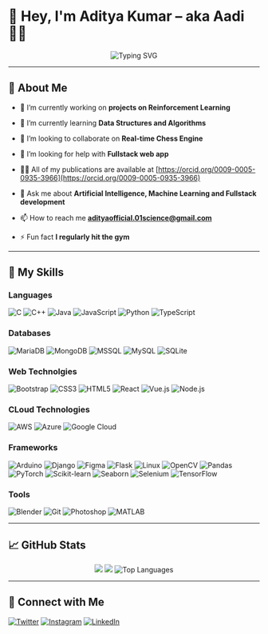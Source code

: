 # 👋 Hey, I'm Aditya Kumar – aka **Aadi** 👨‍💻

<div align="center">
  <img src="https://readme-typing-svg.herokuapp.com?font=Fira+Code&weight=500&pause=1000&color=61DAFB&center=true&vCenter=true&width=600&lines=Fullstack+Dev+%7C+Artificial+Intelligence+Enthusiast;Research+Assistant+@iiitsonepat;" alt="Typing SVG" />
</div>

---

## 🚀 About Me

- 🔭 I’m currently working on **projects on Reinforcement Learning**

- 🌱 I’m currently learning **Data Structures and Algorithms**

- 👯 I’m looking to collaborate on **Real-time Chess Engine**

- 🤝 I’m looking for help with **Fullstack web app**

- 👨‍💻 All of my publications are available at [https://orcid.org/0009-0005-0935-3966](https://orcid.org/0009-0005-0935-3966)

- 💬 Ask me about **Artificial Intelligence, Machine Learning and Fullstack development**

- 📫 How to reach me **adityaofficial.01science@gmail.com**

- ⚡ Fun fact **I regularly hit the gym**

---

## 🧠 My Skills

### Languages
![C](https://img.shields.io/badge/-C-61DAFB?style=for-the-badge&logo=c&logoColor=white)
![C++](https://img.shields.io/badge/-C++-000000?style=for-the-badge&logo=cplusplus&logoColor=white)
![Java](https://img.shields.io/badge/-Java-3178C6?style=for-the-badge&logo=java&logoColor=white)
![JavaScript](https://img.shields.io/badge/-JavaScript-06B6D4?style=for-the-badge&logo=javascript&logoColor=black)
![Python](https://img.shields.io/badge/-Python-61DAFB?style=for-the-badge&logo=python&logoColor=white)
![TypeScript](https://img.shields.io/badge/-TypeScript-000000?style=for-the-badge&logo=typescript&logoColor=white)

### Databases
![MariaDB](https://img.shields.io/badge/-MariaDB-3178C6?style=for-the-badge&logo=mariadb&logoColor=white)
![MongoDB](https://img.shields.io/badge/-MongoDB-06B6D4?style=for-the-badge&logo=mongodb&logoColor=black)
![MSSQL](https://img.shields.io/badge/-MSSQL-61DAFB?style=for-the-badge&logo=microsoftsqlserver&logoColor=black)
![MySQL](https://img.shields.io/badge/-MySQL-000000?style=for-the-badge&logo=mysql&logoColor=white)
![SQLite](https://img.shields.io/badge/-SQLite-3178C6?style=for-the-badge&logo=sqlite&logoColor=black)

### Web Technolgies
![Bootstrap](https://img.shields.io/badge/-Bootstrap-06B6D4?style=for-the-badge&logo=bootstrap&logoColor=black)
![CSS3](https://img.shields.io/badge/-CSS3-61DAFB?style=for-the-badge&logo=css3&logoColor=black)
![HTML5](https://img.shields.io/badge/-HTML5-000000?style=for-the-badge&logo=html5&logoColor=white)
![React](https://img.shields.io/badge/-React-3178C6?style=for-the-badge&logo=react&logoColor=black)
![Vue.js](https://img.shields.io/badge/-Vue.js-06B6D4?style=for-the-badge&logo=vue.js&logoColor=black)
![Node.js](https://img.shields.io/badge/-Node.js-61DAFB?style=for-the-badge&logo=node.js&logoColor=white)

### CLoud Technologies
![AWS](https://img.shields.io/badge/-AWS-000000?style=for-the-badge&logo=amazonaws&logoColor=white)
![Azure](https://img.shields.io/badge/-Azure-3178C6?style=for-the-badge&logo=microsoftazure&logoColor=white)
![Google Cloud](https://img.shields.io/badge/-GoogleCloud-06B6D4?style=for-the-badge&logo=googlecloud&logoColor=black)

### Frameworks
![Arduino](https://img.shields.io/badge/-Arduino-61DAFB?style=for-the-badge&logo=arduino&logoColor=black)
![Django](https://img.shields.io/badge/-Django-000000?style=for-the-badge&logo=django&logoColor=black)
![Figma](https://img.shields.io/badge/-Figma-3178C6?style=for-the-badge&logo=figma&logoColor=white)
![Flask](https://img.shields.io/badge/-Flask-06B6D4?style=for-the-badge&logo=flask&logoColor=white)
![Linux](https://img.shields.io/badge/-Linux-61DAFB?style=for-the-badge&logo=linux&logoColor=black)
![OpenCV](https://img.shields.io/badge/-OpenCV-000000?style=for-the-badge&logo=opencv&logoColor=black)
![Pandas](https://img.shields.io/badge/-Pandas-3178C6?style=for-the-badge&logo=pandas&logoColor=black)
![PyTorch](https://img.shields.io/badge/-PyTorch-06B6D4?style=for-the-badge&logo=pytorch&logoColor=black)
![Scikit-learn](https://img.shields.io/badge/-ScikitLearn-61DAFB?style=for-the-badge&logo=scikitlearn&logoColor=white)
![Seaborn](https://img.shields.io/badge/-Seaborn-000000?style=for-the-badge&logo=seaborn&logoColor=white)
![Selenium](https://img.shields.io/badge/-Selenium-3178C6?style=for-the-badge&logo=selenium&logoColor=black)
![TensorFlow](https://img.shields.io/badge/-TensorFlow-06B6D4?style=for-the-badge&logo=tensorflow&logoColor=white)


### Tools
![Blender](https://img.shields.io/badge/-Blender-61DAFB?style=for-the-badge&logo=blender&logoColor=black)
![Git](https://img.shields.io/badge/-Git-000000?style=for-the-badge&logo=git&logoColor=black)
![Photoshop](https://img.shields.io/badge/-Photoshop-3178C6?style=for-the-badge&logo=adobephotoshop&logoColor=white)
![MATLAB](https://img.shields.io/badge/-MATLAB-06B6D4?style=for-the-badge&logo=mathworks&logoColor=white)



---


## 📈 GitHub Stats

<div align="center">
  <img src="https://github-readme-stats.vercel.app/api?username=quantops01&show_icons=true&theme=react&hide=contribs&count_private=true" />
  <img src="https://github-readme-streak-stats.herokuapp.com/?user=quantops01&theme=react" />
  <img src="https://github-readme-stats.vercel.app/api/top-langs?username=cybergenius01&show_icons=true&locale=en&layout=compact&card_width=470&theme=react" alt="Top Languages" />
</div>


---

## 🤝 Connect with Me

[![Twitter](https://img.shields.io/badge/-Twitter-1DA1F2?style=flat&logo=twitter&logoColor=white)](https://twitter.com/AadiPatnaik)
[![Instagram](https://img.shields.io/badge/-Instagram-E4405F?style=flat&logo=instagram&logoColor=white)](https://instagram.com/ciphergenic)
[![LinkedIn](https://img.shields.io/badge/-LinkedIn-0077B5?style=flat&logo=linkedin&logoColor=white)](https://linkedin.com/in/aditya-kumar-quantml)
